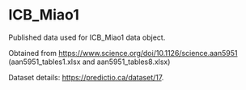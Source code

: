 # ICB_Miao1

Published data used for ICB_Miao1 data object.

Obtained from https://www.science.org/doi/10.1126/science.aan5951 (aan5951_tables1.xlsx and aan5951_tables8.xlsx)

Dataset details: https://predictio.ca/dataset/17.
